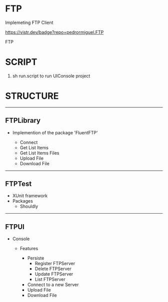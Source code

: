 # FTP

Implemeting FTP Client

https://vistr.dev/badge?repo=pedrormiguel.FTP

FTP 

# SCRIPT 

1. sh run.script to run UIConsole project

# STRUCTURE

------
FTPLibrary
------

- Implemention of the package 'FluentFTP'

    - Connect
    - Get List Items
    - Get List Items Files
    - Upload   File
    - Download File

------
FTPTest
------

- XUnit framework 
- Packages 
    - Shouldly 

------
FTPUI
------

- Console
    - Features

        - Persiste
            - Register FTPServer
            - Delete   FTPServer
            - Update   FTPServer 
            - List     FTPServer 
        - Connect to a new Server
        - Upload    File
        - Download  File
        

